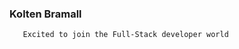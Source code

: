### Kolten Bramall
       Excited to join the Full-Stack developer world

<!--
**Kobramall/Kobramall** is a ✨ _special_ ✨ repository because its `README.md` (this file) appears on your GitHub profile.

- I'm currently leanring Javascript and React
- Job searching for a job in web development
- I'm from Utah


                                                            Somethings I Enjoy
      
- Writing(fantasy novels)
- leanring guitar
- bowling

Connect with me:
Email: kbramall1@gmail.com, Linkedin: www.linkedin.com/in/kolten-bramall-b3aa24235

Languages and Tools:

Javascript, React, HTML, CSS, node.js Axios Redux
